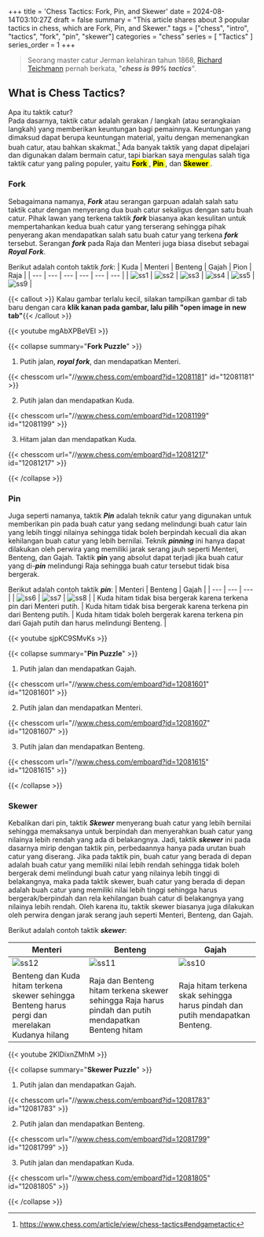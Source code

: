 +++
title = 'Chess Tactics: Fork, Pin, and Skewer'
date = 2024-08-14T03:10:27Z
draft = false
summary = "This article shares about 3 popular tactics in chess, which are Fork, Pin, and Skewer."
tags = ["chess", "intro", "tactics", "fork", "pin", "skewer"]
categories = "chess"
series = [ "Tactics" ]
series_order = 1
+++

> Seorang master catur Jerman kelahiran tahun 1868, [Richard Teichmann](https://chesspuzzle.net/Player/Richard_Teichmann) pernah berkata, "***chess is 99% tactics***".

## What is Chess Tactics?

Apa itu taktik catur?  
Pada dasarnya, taktik catur adalah gerakan / langkah (atau serangkaian langkah) yang memberikan keuntungan bagi pemainnya. Keuntungan yang dimaksud dapat berupa keuntungan material, yaitu dengan memenangkan buah catur, atau bahkan skakmat.[^1] Ada banyak taktik yang dapat dipelajari dan digunakan dalam bermain catur, tapi biarkan saya mengulas salah tiga taktik catur yang paling populer, yaitu <mark> **Fork** </mark>, <mark> **Pin** </mark>, dan <mark> **Skewer** </mark>.

### Fork

Sebagaimana namanya, ***Fork*** atau serangan garpuan adalah salah satu taktik catur dengan menyerang dua buah catur sekaligus dengan satu buah catur. Pihak lawan yang terkena taktik ***fork*** biasanya akan kesulitan untuk mempertahankan kedua buah catur yang terserang sehingga pihak penyerang akan mendapatkan salah satu buah catur yang terkena ***fork*** tersebut. 
Serangan ***fork*** pada Raja dan Menteri juga biasa disebut sebagai ***Royal Fork***. 

Berikut adalah contoh taktik *fork*:
|   Kuda                                |   Menteri                             |   Benteng                             |   Gajah                               |   Pion                                |   Raja    |
|   ---                                 |     ---                               |     ---                               |   ---                                 |   ---                                 |   ---     |
| ![ss1](/chess/pop-tactics/ss1.png)    | ![ss2](/chess/pop-tactics/ss2.png)    | ![ss3](/chess/pop-tactics/ss3.png)    | ![ss4](/chess/pop-tactics/ss4.png)    | ![ss5](/chess/pop-tactics/ss5.png)    | ![ss9](/chess/pop-tactics/ss9.png)    |

{{< callout >}} Kalau gambar terlalu kecil, silakan tampilkan gambar di tab baru dengan cara **klik kanan pada gambar, lalu pilih "open image in new tab"**{{< /callout >}}

{{< youtube mgAbXPBeVEI >}}

{{< collapse summary="**Fork Puzzle**" >}} 
1. Putih jalan, ***royal fork***, dan mendapatkan Menteri.

{{< chesscom url="//www.chess.com/emboard?id=12081181" id="12081181" >}}

2. Putih jalan dan mendapatkan Kuda.

{{< chesscom url="//www.chess.com/emboard?id=12081199" id="12081199" >}}

3. Hitam jalan dan mendapatkan Kuda.

{{< chesscom url="//www.chess.com/emboard?id=12081217" id="12081217" >}}

{{< /collapse >}}

### Pin

Juga seperti namanya, taktik ***Pin*** adalah teknik catur yang digunakan untuk memberikan pin pada buah catur yang sedang melindungi buah catur lain yang lebih tinggi nilainya sehingga tidak boleh berpindah kecuali dia akan kehilangan buah catur yang lebih bernilai.
Teknik ***pinning*** ini hanya dapat dilakukan oleh perwira yang memiliki jarak serang jauh seperti Menteri, Benteng, dan Gajah. Taktik **pin** yang absolut dapat terjadi jika buah catur yang di-***pin*** melindungi Raja sehingga buah catur tersebut tidak bisa bergerak.

Berikut adalah contoh taktik ***pin***:
|   Menteri                             |   Benteng                             |   Gajah                               |
|   ---                                 |   ---                                 |   ---                                 |
| ![ss6](/chess/pop-tactics/ss6.png)    | ![ss7](/chess/pop-tactics/ss7.png)    | ![ss8](/chess/pop-tactics/ss8.png)    |
| Kuda hitam tidak bisa bergerak karena terkena pin dari Menteri putih.  | Kuda hitam tidak bisa bergerak karena terkena pin dari Benteng putih. | Kuda hitam tidak boleh bergerak karena terkena pin dari Gajah putih dan harus melindungi Benteng. |        

{{< youtube sjpKC9SMvKs >}}

{{< collapse summary="**Pin Puzzle**" >}} 
1. Putih jalan dan mendapatkan Gajah.

{{< chesscom url="//www.chess.com/emboard?id=12081601" id="12081601" >}}

2. Putih jalan dan mendapatkan Menteri.

{{< chesscom url="//www.chess.com/emboard?id=12081607" id="12081607" >}}

3. Putih jalan dan mendapatkan Benteng.

{{< chesscom url="//www.chess.com/emboard?id=12081615" id="12081615" >}}

{{< /collapse >}}

### Skewer

Kebalikan dari pin, taktik ***Skewer*** menyerang buah catur yang lebih bernilai sehingga memaksanya untuk berpindah dan menyerahkan buah catur yang nilainya lebih rendah yang ada di belakangnya. Jadi, taktik ***skewer*** ini pada dasarnya mirip dengan  taktik pin, perbedaannya hanya pada urutan buah catur yang diserang. Jika pada taktik pin, buah catur yang berada di depan adalah buah catur yang memiliki nilai lebih rendah sehingga tidak boleh bergerak demi melindungi buah catur yang nilainya lebih tinggi di belakangnya, maka pada taktik skewer, buah catur yang berada di depan adalah buah catur yang memiliki nilai lebih tinggi sehingga harus bergerak/berpindah dan rela kehilangan buah catur di belakangnya yang nilainya lebih rendah. Oleh karena itu, taktik skewer biasanya juga dilakukan oleh perwira dengan jarak serang jauh seperti Menteri, Benteng, dan Gajah.

Berikut adalah contoh taktik ***skewer***:

|   Menteri                                 |   Benteng                                 |   Gajah                                   |
|   ---                                     |   ---                                     |   ---                                     |
| ![ss12](/chess/pop-tactics/ss12.png)      | ![ss11](/chess/pop-tactics/ss11.png)        | ![ss10](/chess/pop-tactics/ss10.png)        |
| Benteng dan Kuda hitam terkena skewer sehingga Benteng harus pergi dan merelakan Kudanya hilang  | Raja dan Benteng hitam terkena skewer sehingga Raja harus pindah dan putih mendapatkan Benteng hitam | Raja hitam terkena skak sehingga harus pindah dan putih mendapatkan Benteng.  |  

{{< youtube 2KlDixnZMhM >}}

{{< collapse summary="**Skewer Puzzle**" >}} 
1. Putih jalan dan mendapatkan Gajah. 

{{< chesscom url="//www.chess.com/emboard?id=12081783" id="12081783" >}}

2. Putih jalan dan mendapatkan Benteng.

{{< chesscom url="//www.chess.com/emboard?id=12081799" id="12081799" >}}

3. Putih jalan dan mendapatkan Kuda. 

{{< chesscom url="//www.chess.com/emboard?id=12081805" id="12081805" >}}

{{< /collapse >}}





[^1]: https://www.chess.com/article/view/chess-tactics#endgametactic